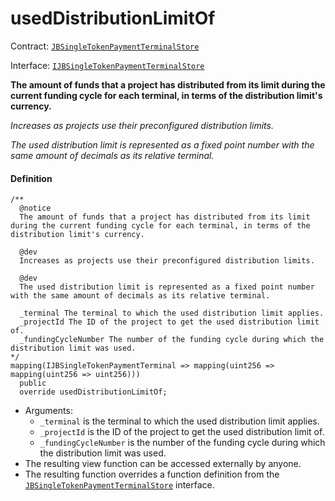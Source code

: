 # usedDistributionLimitOf

Contract: [`JBSingleTokenPaymentTerminalStore`](/dev/api/v3/contracts/jbsingletokenpaymentterminalstore/README.md)​‌

Interface: [`IJBSingleTokenPaymentTerminalStore`](/dev/api/v3/interfaces/ijbsingletokenpaymentterminalstore.md)

**The amount of funds that a project has distributed from its limit during the current funding cycle for each terminal, in terms of the distribution limit's currency.**

_Increases as projects use their preconfigured distribution limits._

_The used distribution limit is represented as a fixed point number with the same amount of decimals as its relative terminal._

#### Definition

```
/**
  @notice
  The amount of funds that a project has distributed from its limit during the current funding cycle for each terminal, in terms of the distribution limit's currency.

  @dev
  Increases as projects use their preconfigured distribution limits.

  @dev
  The used distribution limit is represented as a fixed point number with the same amount of decimals as its relative terminal.

  _terminal The terminal to which the used distribution limit applies.
  _projectId The ID of the project to get the used distribution limit of.
  _fundingCycleNumber The number of the funding cycle during which the distribution limit was used.
*/
mapping(IJBSingleTokenPaymentTerminal => mapping(uint256 => mapping(uint256 => uint256)))
  public
  override usedDistributionLimitOf;
```

* Arguments:
  * `_terminal` is the terminal to which the used distribution limit applies.
  * `_projectId` is the ID of the project to get the used distribution limit of.
  * `_fundingCycleNumber` is the number of the funding cycle during which the distribution limit was used.
* The resulting view function can be accessed externally by anyone.
* The resulting function overrides a function definition from the [`JBSingleTokenPaymentTerminalStore`](/dev/api/v3/interfaces/ijbsingletokenpaymentterminalstore.md) interface.
